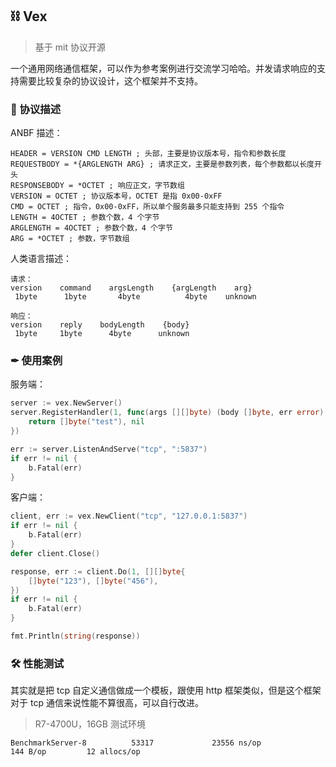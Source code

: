 ## ⛓ Vex

> 基于 mit 协议开源

一个通用网络通信框架，可以作为参考案例进行交流学习哈哈。并发请求响应的支持需要比较复杂的协议设计，这个框架并不支持。

### 📃 协议描述

ANBF 描述：

```anbf
HEADER = VERSION CMD LENGTH ; 头部，主要是协议版本号，指令和参数长度
REQUESTBODY = *{ARGLENGTH ARG} ; 请求正文，主要是参数列表，每个参数都以长度开头
RESPONSEBODY = *OCTET ; 响应正文，字节数组
VERSION = OCTET ; 协议版本号，OCTET 是指 0x00-0xFF
CMD = OCTET ; 指令，0x00-0xFF，所以单个服务最多只能支持到 255 个指令
LENGTH = 4OCTET ; 参数个数，4 个字节
ARGLENGTH = 4OCTET ; 参数个数，4 个字节
ARG = *OCTET ; 参数，字节数组
```

人类语言描述：
```
请求：
version    command    argsLength    {argLength    arg}
 1byte      1byte       4byte          4byte    unknown

响应：
version    reply    bodyLength    {body}
 1byte     1byte      4byte      unknown
```

### ✒ 使用案例

服务端：
```go
server := vex.NewServer()
server.RegisterHandler(1, func(args [][]byte) (body []byte, err error) {
	return []byte("test"), nil
})

err := server.ListenAndServe("tcp", ":5837")
if err != nil {
	b.Fatal(err)
}
```

客户端：

```go
client, err := vex.NewClient("tcp", "127.0.0.1:5837")
if err != nil {
	b.Fatal(err)
}
defer client.Close()

response, err := client.Do(1, [][]byte{
	[]byte("123"), []byte("456"),
})
if err != nil {
	b.Fatal(err)
}

fmt.Println(string(response))
```

### 🛠 性能测试

其实就是把 tcp 自定义通信做成一个模板，跟使用 http 框架类似，但是这个框架对于 tcp 通信来说性能不算很高，可以自行改进。

> R7-4700U，16GB 测试环境

```
BenchmarkServer-8          53317             23556 ns/op             144 B/op         12 allocs/op
```